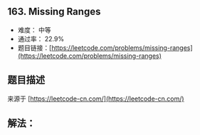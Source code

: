 ## 163. Missing Ranges

- 难度： 中等
- 通过率： 22.9%
- 题目链接：[https://leetcode.com/problems/missing-ranges](https://leetcode.com/problems/missing-ranges)


## 题目描述

来源于 [https://leetcode-cn.com/](https://leetcode-cn.com/)



## 解法：